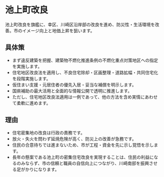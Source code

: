 # 池上町改良
池上町改良を旗艦に、幸区、川崎区沿岸部の改良を進め、防災性・生活環境を改善。市のイメージ向上と地価上昇を狙います。

## 具体策
* まず違反建築を把握、建築物不燃化推進条例の不燃化重点対策地区への指定を実施します。
* 住宅地区改良法を適用し、不良住宅除却・区画整理・道路拡幅・共同住宅化を段階実施します。
* 仮住まい支援・元居住者の優先入居・妥当な補償を明示します。
* 国県補助の最大活用と全面的な情報公開で透明に推進します。
* ただし、住宅地区改良法適用は一例であって、他の方法を含め実情にあわせて柔軟に進めます。

## 理由
* 住宅密集地の改良は行政の責務です。
* 放火・失火を問わず延焼危険が高く、防災上の改善が急務です。
* 住民の合意待ちでは進まないため、市が工程・資金を先に示し覚悟を示します。
* 長年の懸案である池上町の密集住宅改良を実現することは、住民の利益になるのみならず、市の信頼と職員の自信向上につながり、川崎南部を振興させる足がかりになります。
